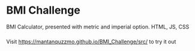 # BMI Challenge

BMI Calculator, presented with metric and imperial option. HTML, JS, CSS

###

Visit https://mantanquzzmo.github.io/BMI_Challenge/src/ to try it out

